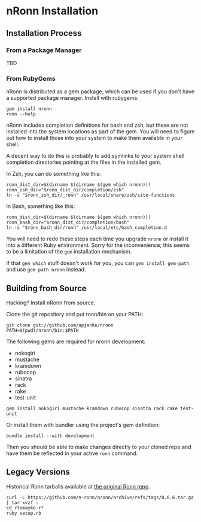 nRonn Installation
====================

## Installation Process

### From a Package Manager

TBD
### From RubyGems

nRonn is distributed as a gem package, which can be used if you don't have
a supported package manager. Install with rubygems:

```
gem install nronn
ronn --help
```

nRonn includes completion definitions for bash and zsh, but these are not
installed into the system locations as part of the gem. You will need to figure 
out how to install those into your system to make them available in your shell.

A decent way to do this is probably to add symlinks to your system shell
completion directories pointing at the files in the installed gem.

In Zsh, you can do something like this:

```
ronn_dist_dir=$(dirname $(dirname $(gem which nronn)))
ronn_zsh_dir="$ronn_dist_dir/completion/zsh"
ln -s "$ronn_zsh_dir/_ronn" /usr/local/share/zsh/site-functions
```

In Bash, something like this:

```
ronn_dist_dir=$(dirname $(dirname $(gem which nronn)))
ronn_bash_dir="$ronn_dist_dir/completion/bash"
ln -s "$ronn_bash_dir/ronn" /usr/local/etc/bash_completion.d
```

You will need to redo these steps each time you upgrade `nronn` or install
it into a different Ruby environment. Sorry for the inconvenience; this seems
to be a limitation of the `gem` installation mechanism.

If that `gem which` stuff doesn't work for you, you can `gem install gem-path`
and use `gem path nronn` instead.


## Building from Source

Hacking? Install nRonn from source.

Clone the git repository and put ronn/bin on your PATH:

```
git clone git://github.com/apjanke/nronn
PATH=$(pwd)/nronn/bin:$PATH
```

The following gems are required for nronn development:
 * nokogiri
 * mustache
 * kramdown
 * rubocop
 * sinatra
 * rack
 * rake
 * test-unit

```
gem install nokogiri mustache kramdown rubocop sinatra rack rake test-unit
```

Or install them with bundler using the project's gem definition:

```
bundle install --with development
```

Then you should be able to make changes directly to your cloned repo and have
them be reflected in your active `ronn` command.

## Legacy Versions

Historical Ronn tarballs available at [the original Ronn repo](https://github.com/n-ronn/nronn/tags).

```
curl -L https://github.com/n-ronn/nronn/archive/refs/tags/0.6.6.tar.gz | tar xvzf -
cd rtomayko-r*
ruby setup.rb
```
